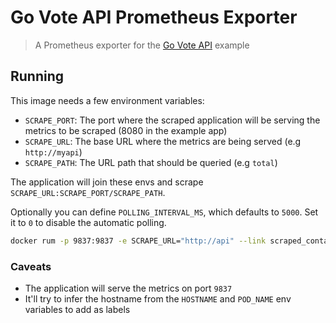 # Go Vote API Prometheus Exporter

> A Prometheus exporter for the [Go Vote API](https://github.com/khaosdoctor/go-vote-api) example

## Running

This image needs a few environment variables:

- `SCRAPE_PORT`: The port where the scraped application will be serving the metrics to be scraped (8080 in the example app)
- `SCRAPE_URL`: The base URL where the metrics are being served (e.g `http://myapi`)
- `SCRAPE_PATH`: The URL path that should be queried (e.g `total`)

The application will join these envs and scrape `SCRAPE_URL:SCRAPE_PORT/SCRAPE_PATH`.

Optionally you can define `POLLING_INTERVAL_MS`, which defaults to `5000`. Set it to `0` to disable the automatic polling.

```bash
docker rum -p 9837:9837 -e SCRAPE_URL="http://api" --link scraped_container_name:api -e SCRAPE_PORT=8080 -e SCRAPE_PATH=total khaosdoctor/go-vote-api-exporter
```

### Caveats

- The application will serve the metrics on port `9837`
- It'll try to infer the hostname from the `HOSTNAME` and `POD_NAME` env variables to add as labels
